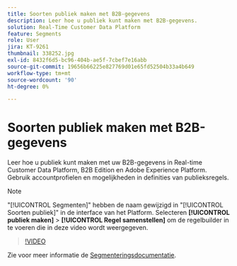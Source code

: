 ```yaml
---
title: Soorten publiek maken met B2B-gegevens
description: Leer hoe u publiek kunt maken met B2B-gegevens.
solution: Real-Time Customer Data Platform
feature: Segments
role: User
jira: KT-9261
thumbnail: 338252.jpg
exl-id: 8432f6d5-bc96-404b-ae5f-7cbef7e16abb
source-git-commit: 19656b66225e827769d01e65fd52504b33a4b649
workflow-type: tm+mt
source-wordcount: '90'
ht-degree: 0%

---
```


# Soorten publiek maken met B2B-gegevens

Leer hoe u publiek kunt maken met uw B2B-gegevens in Real-time Customer Data Platform, B2B Edition en Adobe Experience Platform. Gebruik accountprofielen en mogelijkheden in definities van publieksregels.

>[!NOTE]
>
> &quot;[!UICONTROL Segmenten]&quot; hebben de naam gewijzigd in &quot;[!UICONTROL Soorten publiek]&quot; in de interface van het Platform. Selecteren **[!UICONTROL publiek maken]** > **[!UICONTROL Regel samenstellen]** om de regelbuilder in te voeren die in deze video wordt weergegeven.

>[!VIDEO](https://video.tv.adobe.com/v/338252?quality=12&learn=on)

Zie voor meer informatie de [Segmenteringsdocumentatie](https://experienceleague.adobe.com/docs/experience-platform/rtcdp/profile/profile-browse.html).
